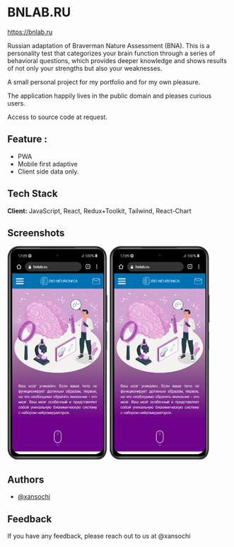 #  BNLAB.RU

https://bnlab.ru

Russian adaptation of Braverman Nature Assessment (BNA).
This is a personality test that categorizes your brain function through a series of behavioral questions, which provides deeper knowledge and shows results of not only your strengths but also your weaknesses.

A small personal project for my portfolio and for my own pleasure.

The application happily lives in the public domain and pleases curious users.

Access to source code at request.

## Feature :
- PWA
- Mobile first adaptive 
- Client side data only.

## Tech Stack

**Client:** JavaScript, React, Redux+Toolkit, Tailwind, React-Chart

## Screenshots

<img src="1bnlab_main.png" width=45% /> <img src="1bnlab_main.png" width=45%  />


## Authors

- [@xansochi](https://www.github.com/xansochi)

## Feedback

If you have any feedback, please reach out to us at @xansochi

